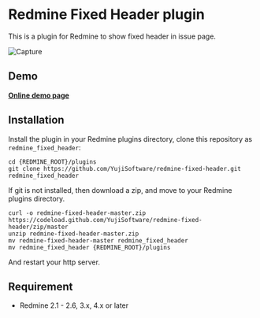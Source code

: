 # Redmine Fixed Header plugin

This is a plugin for Redmine to show fixed header in issue page.  

![Capture](http://hp.vector.co.jp/authors/VA049605/etc/redmine-fixed-header2.png) 

## Demo

**[Online demo page](http://yujisoftware.github.io/redmine-fixed-header/demo.html "Demo page")**

## Installation

Install the plugin in your Redmine plugins directory, clone this repository as `redmine_fixed_header`:

    cd {REDMINE_ROOT}/plugins
    git clone https://github.com/YujiSoftware/redmine-fixed-header.git redmine_fixed_header

If git is not installed, then download a zip, and move to your Redmine plugins directory.

    curl -o redmine-fixed-header-master.zip https://codeload.github.com/YujiSoftware/redmine-fixed-header/zip/master
    unzip redmine-fixed-header-master.zip
    mv redmine-fixed-header-master redmine_fixed_header
    mv redmine_fixed_header {REDMINE_ROOT}/plugins

And restart your http server.

## Requirement

* Redmine 2.1 - 2.6, 3.x, 4.x or later
